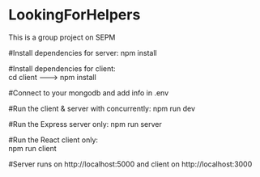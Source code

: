# LookingForHelpers
This is a group project on SEPM

#Install dependencies for server: 
npm install

#Install dependencies for client:  
cd client ---> npm install

#Connect to your mongodb and add info in .env

#Run the client & server with concurrently: 
npm run dev

#Run the Express server only: 
npm run server

#Run the React client only:  
npm run client

#Server runs on http://localhost:5000 and client on http://localhost:3000
